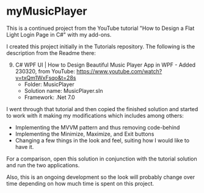 # myMusicPlayer
This is a continued project from the YouTube tutorial "How to Design a Flat Light Login Page in C#" with my add-ons. 

I created this project initially in the Tutorials repository. The following is the description from the Readme there:

9. C# WPF UI | How to Design Beautiful Music Player App in WPF - Added 230320, from YouTube: https://www.youtube.com/watch?v=txQm1WxFsqo&t=28s 
	- Folder: MusicPlayer
	- Solution name: MusicPlayer.sln
	- Framework: .Net 7.0

I went through that tutorial and then copied the finished solution and started to work with it making my modifications which includes among others:
  - Implementing the MVVM pattern and thus removing code-behind
  - Implementing the Minimize, Maximize, and Exit buttons
  - Changing a few things in the look and feel, suiting how I would like to have it. 

For a comparison, open this solution in conjunction with the tutorial solution and run the two applications. 

Also, this is an ongoing development so the look will probably change over time depending on how much time is spent on this project. 
